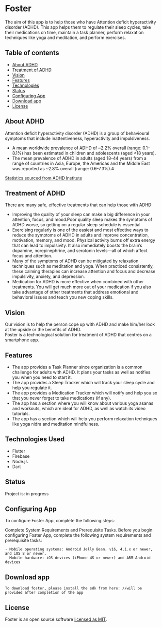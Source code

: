 # Foster
The aim of this app is to help those who have Attention deficit hyperactivity disorder (ADHD). This app helps them to regulate their sleep cycles, take their medications on time, maintain a task planner, perform relaxation techniques like yoga and meditation, and perform exercises. 

## Table of contents
* [About ADHD](#about-adhd)
* [Treatment of ADHD](#treatment-of-adhd)
* [Vision](#vision)
* [Features](#features)
* [Technologies](#technologies-sed)
* [Status](#status)
* [Configuring App](#configuring-app)
* [Download app](#download-app)
* [License](#License)


## About ADHD

Attention deficit hyperactivity disorder (ADHD) is a group of behavioural symptoms that include inattentiveness, hyperactivity and impulsiveness.
- A mean worldwide prevalence of ADHD of ~2.2% overall (range: 0.1–8.1%) has been estimated in children and adolescents (aged <18 years). 
- The mean prevalence of ADHD in adults (aged 18–44 years) from a range of countries in Asia, Europe, the Americas and the Middle East was reported as ~2.8% overall (range: 0.6–7.3%).4

[Statistics sourced from ADHD Institute ](https://adhd-institute.com/burden-of-adhd/epidemiology/)

## Treatment of ADHD
There are many safe, effective treatments that can help those with ADHD 

- Improving the quality of your sleep can make a big difference in your attention, focus, and mood.Poor quality sleep makes the symptoms of ADHD worse, so getting on a regular sleep schedule is essential.
- Exercising regularly is one of the easiest and most effective ways to reduce the symptoms of ADHD in adults and improve concentration, motivation, memory, and mood. Physical activity burns off extra energy that can lead to impulsivity. It also immediately boosts the brain’s dopamine, norepinephrine, and serotonin levels—all of which affect focus and attention.
- Many of the symptoms of ADHD can be mitigated by relaxation techniques such as meditation and yoga. When practiced consistently, these calming therapies can increase attention and focus and decrease impulsivity, anxiety, and depression.
- Medication for ADHD is more effective when combined with other treatments. You will get much more out of your medication if you also take advantage of other treatments that address emotional and behavioral issues and teach you new coping skills.

## Vision
Our vision is to help the person cope up with ADHD and make him/her look at the upside or the benefits of ADHD. <br>
Foster is a technological solution for treatment of ADHD that centres on a smartphone app. 

## Features

- The app provides a Task Planner since organization is a common challenge for adults with ADHD. It plans your tasks as well as notifies you when you need to start it.
- The app provides a Sleep Tracker which will track your sleep cycle and help you regulate it.
- The app provides a Medication Tracker which will notify and help you so that you never forget to take medications (if any).
- The app has a section where you will know about various yoga asanas and workouts, which are ideal for ADHD, as well as watch its video tutorials.
- The app has a section which will help you perform relaxation techniques like yoga nidra and meditation mindfulness.

## Technologies Used
* Flutter
* Firebase
* Node.js
* Dart


## Status
Project is: in progress

## Configuring App
To configure Foster App, complete the following steps:

   Complete System Requirements and Prerequisite Tasks. Before you begin configuring Foster App, complete the following system requirements and prerequisite tasks:

	- Mobile operating systems: Android Jelly Bean, v16, 4.1.x or newer, and iOS 8 or newer.
	- Mobile hardware: iOS devices (iPhone 4S or newer) and ARM Android devices

## Download app
	To download foster, please install the sdk from here: //will be provided after completion of the app

## License
Foster is an open source software [licensed as MIT](https://github.com/adrikagupta/code-camp_codeplay/blob/master/LICENSE).


